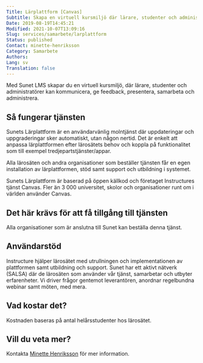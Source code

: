 ```yaml
---
Title: Lärplattform [Canvas]
Subtitle: Skapa en virtuell kursmiljö där lärare, studenter och administratörer samarbetar
Date: 2019-08-19T14:45:21
Modified: 2021-10-07T13:09:16
Slug: services/samarbete/larplattform
Status: published
Contact: minette-henriksson
Category: Samarbete
Authors: 
Lang: sv
Translation: false
---
```


Med Sunet LMS skapar du en virtuell kursmiljö, där lärare, studenter och administratörer kan kommunicera, ge feedback, presentera, samarbeta och administrera.


Så fungerar tjänsten
--------------------


Sunets Lärplattform är en användarvänlig molntjänst där uppdateringar och uppgraderingar sker automatiskt, utan någon nertid. Det är enkelt att anpassa lärplattformen efter lärosätets behov och koppla på funktionalitet som till exempel tredjepartstjänster/appar.


Alla lärosäten och andra organisationer som beställer tjänsten får en egen installation av lärplattformen, stöd samt support och utbildning i systemet.


Sunets Lärplattform är baserad på öppen källkod och företaget Instructures tjänst Canvas. Fler än 3 000 universitet, skolor och organisationer runt om i världen använder Canvas.


Det här krävs för att få tillgång till tjänsten
-----------------------------------------------


Alla organisationer som är anslutna till Sunet kan beställa denna tjänst.


Användarstöd
------------


Instructure hjälper lärosätet med utrullningen och implementationen av plattformen samt utbildning och support. Sunet har ett aktivt nätverk (SALSA) där de lärosäten som använder vår tjänst, samarbetar och utbyter erfarenheter. Vi driver frågor gentemot leverantören, anordnar regelbundna webinar samt möten, med mera.


Vad kostar det?
---------------


Kostnaden baseras på antal helårsstudenter hos lärosätet.


Vill du veta mer?
-----------------


Kontakta [Minette Henriksson](mailto:minette.henriksson@sunet.se) för mer information.


 


